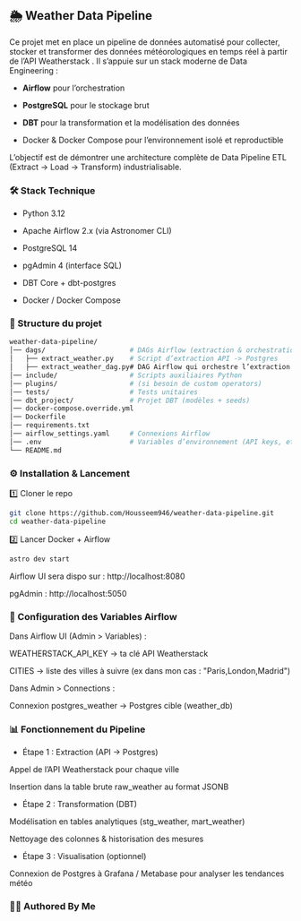 ## 🌦️ Weather Data Pipeline

Ce projet met en place un pipeline de données automatisé pour collecter, stocker et transformer des données météorologiques en temps réel à partir de l’API Weatherstack
.
Il s’appuie sur un stack moderne de Data Engineering :

- **Airflow** pour l’orchestration

- **PostgreSQL** pour le stockage brut

- **DBT** pour la transformation et la modélisation des données

- Docker & Docker Compose pour l’environnement isolé et reproductible

L’objectif est de démontrer une architecture complète de Data Pipeline ETL (Extract → Load → Transform) industrialisable.

### 🛠️ Stack Technique

- Python 3.12

- Apache Airflow 2.x (via Astronomer CLI)

- PostgreSQL 14

- pgAdmin 4 (interface SQL)

- DBT Core + dbt-postgres

- Docker / Docker Compose

### 📂 Structure du projet

```bash
weather-data-pipeline/
│── dags/                     # DAGs Airflow (extraction & orchestration)
│   ├── extract_weather.py    # Script d’extraction API -> Postgres
│   ├── extract_weather_dag.py# DAG Airflow qui orchestre l’extraction
│── include/                  # Scripts auxiliaires Python
│── plugins/                  # (si besoin de custom operators)
│── tests/                    # Tests unitaires
│── dbt_project/              # Projet DBT (modèles + seeds)
│── docker-compose.override.yml
│── Dockerfile
│── requirements.txt
│── airflow_settings.yaml     # Connexions Airflow
│── .env                      # Variables d’environnement (API keys, etc.)
└── README.md
```
### ⚙️ Installation & Lancement

1️⃣ Cloner le repo
```bash
git clone https://github.com/Housseem946/weather-data-pipeline.git
cd weather-data-pipeline
```
2️⃣ Lancer Docker + Airflow

```bash
astro dev start
```
Airflow UI sera dispo sur : http://localhost:8080

pgAdmin : http://localhost:5050

### 🔑 Configuration des Variables Airflow

Dans Airflow UI (Admin > Variables) :

WEATHERSTACK_API_KEY → ta clé API Weatherstack

CITIES → liste des villes à suivre (ex dans mon cas : "Paris,London,Madrid")

Dans Admin > Connections :

Connexion postgres_weather → Postgres cible (weather_db)

### 📊 Fonctionnement du Pipeline

- Étape 1 : Extraction (API → Postgres)

Appel de l’API Weatherstack pour chaque ville

Insertion dans la table brute raw_weather au format JSONB

- Étape 2 : Transformation (DBT)

Modélisation en tables analytiques (stg_weather, mart_weather)

Nettoyage des colonnes & historisation des mesures

- Étape 3 : Visualisation (optionnel)

Connexion de Postgres à Grafana / Metabase pour analyser les tendances météo

### 👩‍💻 Authored By Me 
